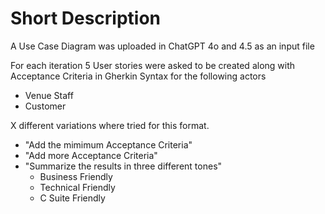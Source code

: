 # Short Description

A Use Case Diagram was uploaded in ChatGPT 4o and 4.5 as an input file

For each iteration 5 User stories were asked to be created along with Acceptance Criteria in Gherkin Syntax for the following actors
- Venue Staff
- Customer

X different variations where tried for this format.
- "Add the mimimum Acceptance Criteria"
- "Add more Acceptance Criteria"
- "Summarize the results in three different tones"
  - Business Friendly
  - Technical Friendly
  - C Suite Friendly
